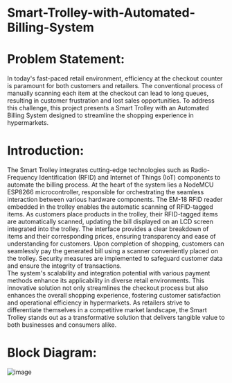 # Smart-Trolley-with-Automated-Billing-System
# Problem Statement:
  In today's fast-paced retail environment, efficiency at the checkout counter is paramount for 
both customers and retailers. The conventional process of manually scanning each item at the 
checkout can lead to long queues, resulting in customer frustration and lost sales opportunities. To 
address this challenge, this project presents a Smart Trolley with an Automated Billing System 
designed to streamline the shopping experience in hypermarkets. 

# Introduction:
 The Smart Trolley integrates cutting-edge technologies such as Radio-Frequency 
 Identification (RFID) and Internet of Things (IoT) components to automate the billing process. At 
the heart of the system lies a NodeMCU ESP8266 microcontroller, responsible for orchestrating the 
seamless interaction between various hardware components. The EM-18 RFID reader embedded in 
the trolley enables the automatic scanning of RFID-tagged items. As customers place products in 
the trolley, their RFID-tagged items are automatically scanned, updating the bill displayed on an 
LCD screen integrated into the trolley. The interface provides a clear breakdown of items and their 
corresponding prices, ensuring transparency and ease of understanding for customers. Upon 
completion of shopping, customers can seamlessly pay the generated bill using a scanner 
conveniently placed on the trolley. Security measures are implemented to safeguard customer data 
and ensure the integrity of transactions.  
          The system's scalability and integration potential with various payment methods enhance its 
applicability in diverse retail environments. This innovative solution not only streamlines the 
checkout process but also enhances the overall shopping experience, fostering customer satisfaction 
and operational efficiency in hypermarkets. As retailers strive to differentiate themselves in a 
competitive market landscape, the Smart Trolley stands out as a transformative solution that delivers 
tangible value to both businesses and consumers alike.

# Block Diagram:

![image](https://github.com/keerthana9042/Smart-Trolley-with-Automated-Billing-System-/assets/143820206/6c65c8b8-f503-420f-a026-6edde6e9672d)

